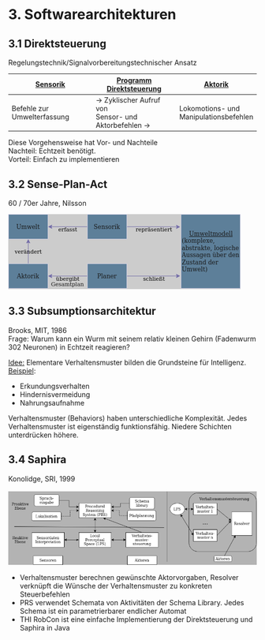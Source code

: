 # 3. Softwarearchitekturen

## 3.1 Direktsteuerung
Regelungstechnik/Signalvorbereitungstechnischer Ansatz

|<u>Sensorik</u>|<u>Programm <br>Direktsteuerung</u>|<u>Aktorik</u>|
| --- | --- | --- |
| Befehle zur Umwelterfassung | -> Zyklischer Aufruf von <br>Sensor- und Aktorbefehlen -> | Lokomotions- und <br>Manipulationsbefehlen |

Diese Vorgehensweise hat Vor- und Nachteile<br>
Nachteil: Echtzeit benötigt.<br>
Vorteil: Einfach zu implementieren

## 3.2 Sense-Plan-Act
60 / 70er Jahre, Nilsson

![SPA-Diagramm](Images/spa.png)

## 3.3 Subsumptionsarchitektur
Brooks, MIT, 1986 <br>
Frage: Warum kann ein Wurm mit seinem relativ kleinen Gehirn (Fadenwurm 302 Neuronen) in Echtzeit reagieren?

<u>Idee:</u>
Elementare Verhaltensmuster bilden die Grundsteine für Intelligenz. <br>
<u>Beispiel</u>: <br>
- Erkundungsverhalten
- Hindernisvermeidung
- Nahrungsaufnahme<br>

Verhaltensmuster (Behaviors) haben unterschiedliche Komplexität. Jedes Verhaltensmuster ist eigenständig funktionsfähig. Niedere Schichten unterdrücken höhere. <br>

## 3.4 Saphira
Konolidge, SRI, 1999 <br><br>
![Saphira](Images/saphira.png)

- Verhaltensmuster berechnen gewünschte Aktorvorgaben, Resolver verknüpft die Wünsche der Verhaltensmuster zu konkreten Steuerbefehlen
- PRS verwendet Schemata von Aktivitäten der Schema Library. Jedes Schema ist ein parametrierbarer endlicher Automat
- THI RobCon ist eine einfache Implementierung der Direktsteuerung und Saphira in Java
